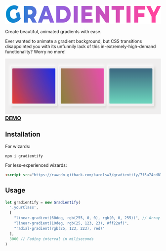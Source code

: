 <img src="logo.png" height="60">

Create beautiful, animated gradients with ease.

Ever wanted to animate a gradient background, but CSS transitions disappointed you with its unfunnily lack of this in-extremely-high-demand functionality? Worry no more!

<img src="demo.png" height="180">
<br>
<b style="font-size: 17px">
<a href="https://codepen.io/karolsw3/pen/povPevb">DEMO</a>
</b>

## Installation

For wizards:
```
npm i gradientify
```


For less-experienced wizards:
```html
<script src="https://rawcdn.githack.com/karolsw3/gradientify/7f5a74cd8380a843477b7abfa9baca2fd127013a/dist/gradientify.min.js"></script>
```

## Usage

```javascript
let gradientify = new Gradientify(
  '.yourClass',
  [
    "linear-gradient(60deg, rgb(255, 0, 0), rgb(0, 0, 255))", // Array of CSS gradients
    "linear-gradient(10deg, rgb(25, 123, 23), #ff22af)",
    "radial-gradient(rgb(25, 123, 223), red)"
  ],
  3000 // Fading interval in miliseconds
)
```


